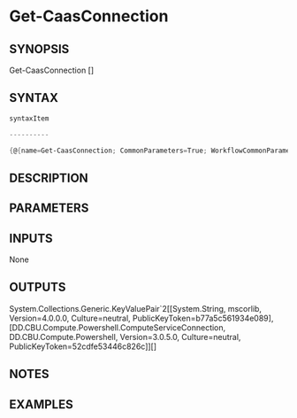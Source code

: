﻿Get-CaasConnection
===================

## SYNOPSIS

Get-CaasConnection [<CommonParameters>]


## SYNTAX
```powershell
syntaxItem                                                                                                    

----------                                                                                                    

{@{name=Get-CaasConnection; CommonParameters=True; WorkflowCommonParameters=False; parameter=System.Object[]}}
```

## DESCRIPTION


## PARAMETERS
## INPUTS
None


## OUTPUTS
System.Collections.Generic.KeyValuePair`2[[System.String, mscorlib, Version=4.0.0.0, Culture=neutral, PublicKeyToken=b77a5c561934e089],[DD.CBU.Compute.Powershell.ComputeServiceConnection, DD.CBU.Compute.Powershell, Version=3.0.5.0, Culture=neutral, PublicKeyToken=52cdfe53446c826c]][]


## NOTES


## EXAMPLES
